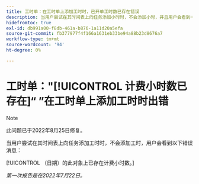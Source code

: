 ```yaml
---
title: 工时单：在工时单上添加工时时，已开单工时数已存在错误
description: 当用户尝试在其时间表上向任务添加小时时，不会添加小时，并且用户会看到一条错误消息。
hidefromtoc: true
exl-id: db991a00-f8db-461a-b876-1a11d20a5efa
source-git-commit: fb377977f4f166a1631eb33be94a88b23d8676a7
workflow-type: tm+mt
source-wordcount: '94'
ht-degree: 0%

---
```


# 工时单：&quot;[!UICONTROL 计费小时数已存在]“ ”在工时单上添加工时时出错

>[!NOTE]
>
>此问题已于2022年8月25日修复。

当用户尝试在其时间表上向任务添加工时时，不会添加工时，用户会看到以下错误消息：

[!UICONTROL （日期）的此对象上已存在计费小时数。]

_第一次报告是在2022年7月22日。_
